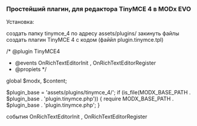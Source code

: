 <h3>Простейший плагин, для редактора TinyMCE 4 в MODx EVO</h3>

Установка:

создать папку tinymce_4 по адресу assets/plugins/
закинуть файлы
создать плагин TinyMCE 4 с кодом (файйл plugin.tinymce.tpl) 


/* @plugin TinyMCE4
 * @events OnRichTextEditorInit , OnRichTextEditorRegister
 * @propiets 
*/


global $modx, $content;

$plugin_base = 'assets/plugins/tinymce_4/';
if (is_file(MODX_BASE_PATH . $plugin_base . 'plugin.tinymce.php')) {
	require MODX_BASE_PATH . $plugin_base . 'plugin.tinymce.php';
}








события OnRichTextEditorInit , OnRichTextEditorRegister
